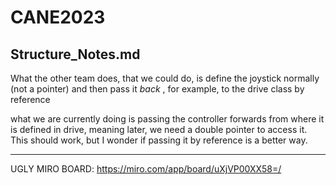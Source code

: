# CANE2023
## Structure_Notes.md
What the other team does, that we could do, is define the joystick normally (not a pointer) and then pass
it *back* , for example, to the drive class by reference

what we are currently doing is passing the controller forwards from where it is defined in drive, meaning later, 
we need a double pointer to access it. This should work, but I wonder if passing it by reference is a better way.
* * *

UGLY MIRO BOARD: https://miro.com/app/board/uXjVP00XX58=/